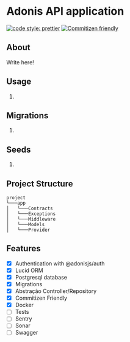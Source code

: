 # Adonis API application

[![code style: prettier](https://img.shields.io/badge/code_style-prettier-ff69b4.svg)](https://github.com/prettier/prettier)
[![Commitizen friendly](https://img.shields.io/badge/commitizen-friendly-brightgreen.svg)](http://commitizen.github.io/cz-cli/)

## About
Write here!

## Usage
1.

## Migrations
1.

## Seeds
1.

## Project Structure
```
project
└───app
│   └───Contracts
│   └───Exceptions
│   └───Middleware
│   └───Models
│   └───Provider
```

## Features
- [x] Authentication with @adonisjs/auth
- [x] Lucid ORM
- [x] Postgresql database
- [x] Migrations
- [x] Abstração Controller/Repository
- [x] Commitizen Friendly
- [x] Docker
- [ ] Tests
- [ ] Sentry
- [ ] Sonar
- [ ] Swagger
